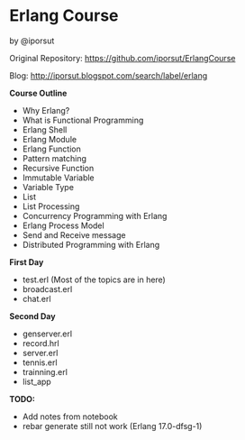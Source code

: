 Erlang Course
=============

by @iporsut

Original Repository: https://github.com/iporsut/ErlangCourse

Blog: http://iporsut.blogspot.com/search/label/erlang

**Course Outline**

- Why Erlang?
- What is Functional Programming
- Erlang Shell
- Erlang Module
- Erlang Function
- Pattern matching
- Recursive Function
- Immutable Variable
- Variable Type
- List
- List Processing
- Concurrency Programming with Erlang
- Erlang Process Model
- Send and Receive message
- Distributed Programming with Erlang

**First Day**

- test.erl (Most of the topics are in here)
- broadcast.erl
- chat.erl

**Second Day**

- genserver.erl
- record.hrl
- server.erl
- tennis.erl
- trainning.erl
- list_app

**TODO:**

- Add notes from notebook
- rebar generate still not work (Erlang 17.0-dfsg-1)
